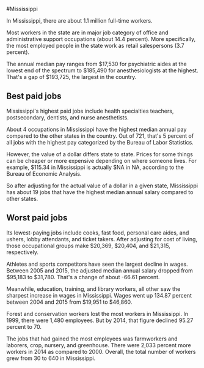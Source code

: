 

#Mississippi

In Mississippi, there are about 1.1 million full-time workers.


Most workers in the state are in major job category of office and administrative support occupations (about 14.4 percent). More specifically, the most employed people in the state work as retail salespersons (3.7 percent).
               
The annual median pay ranges from $17,530 for psychiatric aides at the lowest end of the spectrum to  $185,490 for anesthesiologists at the highest. That's a gap of $193,725, the largest in the country.
               
## Best paid jobs
Mississippi's highest paid jobs include health specialties teachers, postsecondary, dentists, and nurse anesthetists.
               
About 4 occupations in Mississippi have the highest median annual pay compared to the other states in the country. Out of 721, that's 5 percent of all jobs with the highest pay categorized by the Bureau of Labor Statistics.
               
However, the value of a dollar differs state to state. Prices for some things can be cheaper or more expensive depending on where someone lives. For example, $115.34 in Mississippi is actually $NA in NA, according to the Bureau of Economic Analysis.
               
So after adjusting for the actual value of a dollar in a given state, Mississippi has about 19 jobs that have the highest median annual salary compared to other states.
               
## Worst paid jobs

Its lowest-paying jobs include cooks, fast food, personal care aides, and ushers, lobby attendants, and ticket takers. After adjusting for cost of living, those occupational groups make $20,369,  $20,404, and  $21,315, respectively.
               
Athletes and sports competitors have seen the largest decline in wages. Between 2005 and 2015, the adjusted median annual salary dropped from $95,183 to $31,780. That's a change of about -66.61 percent.
               
Meanwhile, education, training, and library workers, all other saw the sharpest increase in wages in Mississippi. Wages went up 134.87 percent between 2004 and 2015 from $19,951 to $46,860.

Forest and conservation workers lost the most workers in Mississippi. In 1999, there were 1,480 employees. But by 2014, that figure declined 95.27 percent to 70. 
               
The jobs that had gained the most employees was farmworkers and laborers, crop, nursery, and greenhouse. There were 2,033 percent more workers in 2014 as compared to 2000. Overall, the total number of workers grew from 30 to 640 in Mississippi.
